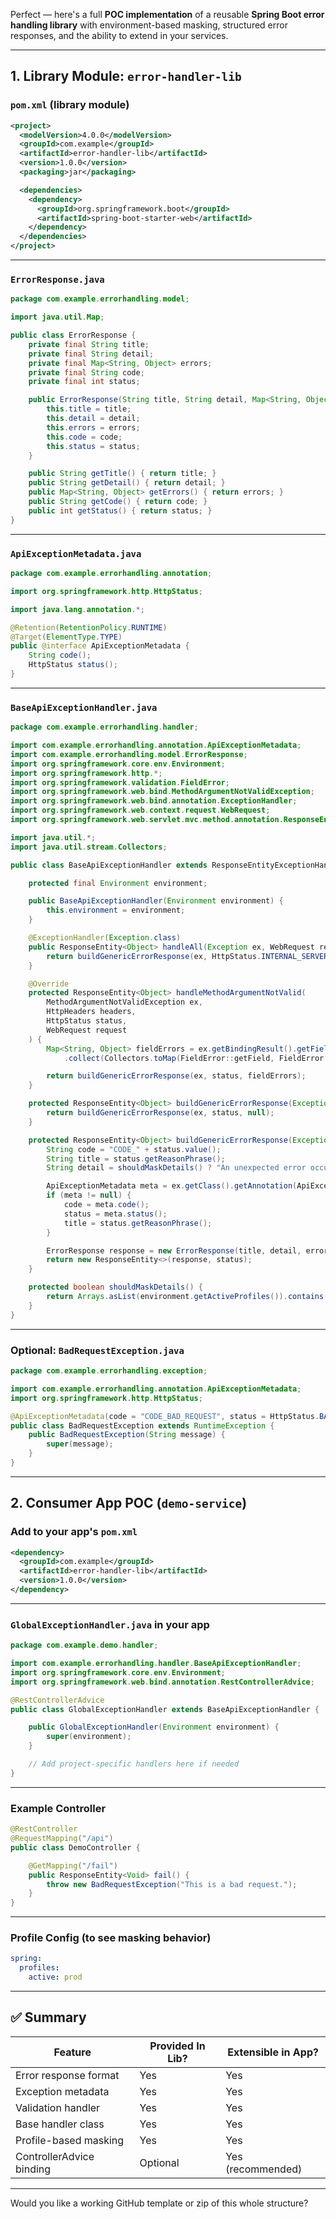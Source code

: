 Perfect — here's a full **POC implementation** of a reusable **Spring Boot error handling library** with environment-based masking, structured error responses, and the ability to extend in your services.

---

## **1. Library Module: `error-handler-lib`**

### `pom.xml` (library module)
```xml
<project>
  <modelVersion>4.0.0</modelVersion>
  <groupId>com.example</groupId>
  <artifactId>error-handler-lib</artifactId>
  <version>1.0.0</version>
  <packaging>jar</packaging>

  <dependencies>
    <dependency>
      <groupId>org.springframework.boot</groupId>
      <artifactId>spring-boot-starter-web</artifactId>
    </dependency>
  </dependencies>
</project>
```

---

### `ErrorResponse.java`
```java
package com.example.errorhandling.model;

import java.util.Map;

public class ErrorResponse {
    private final String title;
    private final String detail;
    private final Map<String, Object> errors;
    private final String code;
    private final int status;

    public ErrorResponse(String title, String detail, Map<String, Object> errors, String code, int status) {
        this.title = title;
        this.detail = detail;
        this.errors = errors;
        this.code = code;
        this.status = status;
    }

    public String getTitle() { return title; }
    public String getDetail() { return detail; }
    public Map<String, Object> getErrors() { return errors; }
    public String getCode() { return code; }
    public int getStatus() { return status; }
}
```

---

### `ApiExceptionMetadata.java`
```java
package com.example.errorhandling.annotation;

import org.springframework.http.HttpStatus;

import java.lang.annotation.*;

@Retention(RetentionPolicy.RUNTIME)
@Target(ElementType.TYPE)
public @interface ApiExceptionMetadata {
    String code();
    HttpStatus status();
}
```

---

### `BaseApiExceptionHandler.java`
```java
package com.example.errorhandling.handler;

import com.example.errorhandling.annotation.ApiExceptionMetadata;
import com.example.errorhandling.model.ErrorResponse;
import org.springframework.core.env.Environment;
import org.springframework.http.*;
import org.springframework.validation.FieldError;
import org.springframework.web.bind.MethodArgumentNotValidException;
import org.springframework.web.bind.annotation.ExceptionHandler;
import org.springframework.web.context.request.WebRequest;
import org.springframework.web.servlet.mvc.method.annotation.ResponseEntityExceptionHandler;

import java.util.*;
import java.util.stream.Collectors;

public class BaseApiExceptionHandler extends ResponseEntityExceptionHandler {

    protected final Environment environment;

    public BaseApiExceptionHandler(Environment environment) {
        this.environment = environment;
    }

    @ExceptionHandler(Exception.class)
    public ResponseEntity<Object> handleAll(Exception ex, WebRequest request) {
        return buildGenericErrorResponse(ex, HttpStatus.INTERNAL_SERVER_ERROR);
    }

    @Override
    protected ResponseEntity<Object> handleMethodArgumentNotValid(
        MethodArgumentNotValidException ex,
        HttpHeaders headers,
        HttpStatus status,
        WebRequest request
    ) {
        Map<String, Object> fieldErrors = ex.getBindingResult().getFieldErrors().stream()
            .collect(Collectors.toMap(FieldError::getField, FieldError::getDefaultMessage));

        return buildGenericErrorResponse(ex, status, fieldErrors);
    }

    protected ResponseEntity<Object> buildGenericErrorResponse(Exception ex, HttpStatus status) {
        return buildGenericErrorResponse(ex, status, null);
    }

    protected ResponseEntity<Object> buildGenericErrorResponse(Exception ex, HttpStatus status, Map<String, Object> errors) {
        String code = "CODE_" + status.value();
        String title = status.getReasonPhrase();
        String detail = shouldMaskDetails() ? "An unexpected error occurred." : ex.getMessage();

        ApiExceptionMetadata meta = ex.getClass().getAnnotation(ApiExceptionMetadata.class);
        if (meta != null) {
            code = meta.code();
            status = meta.status();
            title = status.getReasonPhrase();
        }

        ErrorResponse response = new ErrorResponse(title, detail, errors, code, status.value());
        return new ResponseEntity<>(response, status);
    }

    protected boolean shouldMaskDetails() {
        return Arrays.asList(environment.getActiveProfiles()).contains("prod");
    }
}
```

---

### Optional: `BadRequestException.java`
```java
package com.example.errorhandling.exception;

import com.example.errorhandling.annotation.ApiExceptionMetadata;
import org.springframework.http.HttpStatus;

@ApiExceptionMetadata(code = "CODE_BAD_REQUEST", status = HttpStatus.BAD_REQUEST)
public class BadRequestException extends RuntimeException {
    public BadRequestException(String message) {
        super(message);
    }
}
```

---

## **2. Consumer App POC (`demo-service`)**

### Add to your app's `pom.xml`
```xml
<dependency>
  <groupId>com.example</groupId>
  <artifactId>error-handler-lib</artifactId>
  <version>1.0.0</version>
</dependency>
```

---

### `GlobalExceptionHandler.java` in your app
```java
package com.example.demo.handler;

import com.example.errorhandling.handler.BaseApiExceptionHandler;
import org.springframework.core.env.Environment;
import org.springframework.web.bind.annotation.RestControllerAdvice;

@RestControllerAdvice
public class GlobalExceptionHandler extends BaseApiExceptionHandler {

    public GlobalExceptionHandler(Environment environment) {
        super(environment);
    }

    // Add project-specific handlers here if needed
}
```

---

### Example Controller
```java
@RestController
@RequestMapping("/api")
public class DemoController {

    @GetMapping("/fail")
    public ResponseEntity<Void> fail() {
        throw new BadRequestException("This is a bad request.");
    }
}
```

---

### Profile Config (to see masking behavior)
```yaml
spring:
  profiles:
    active: prod
```

---

## ✅ Summary

| Feature                  | Provided In Lib? | Extensible in App? |
|--------------------------|------------------|---------------------|
| Error response format    | Yes              | Yes                 |
| Exception metadata       | Yes              | Yes                 |
| Validation handler       | Yes              | Yes                 |
| Base handler class       | Yes              | Yes                 |
| Profile-based masking    | Yes              | Yes                 |
| ControllerAdvice binding | Optional         | Yes (recommended)   |

---

Would you like a working GitHub template or zip of this whole structure?
